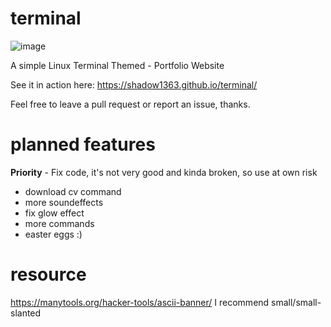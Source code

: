 # terminal
![image](https://github.com/Shadow1363/terminal/assets/112425274/e532831f-7e50-4461-91c0-ec8a8f766202)

A simple Linux Terminal Themed - Portfolio Website

See it in action here: https://shadow1363.github.io/terminal/

Feel free to leave a pull request or report an issue, thanks.

# planned features
**Priority** - Fix code, it's not very good and kinda broken, so use at own risk
- download cv command
- more soundeffects
- fix glow effect 
- more commands
- easter eggs :)

# resource
https://manytools.org/hacker-tools/ascii-banner/
I recommend small/small-slanted
